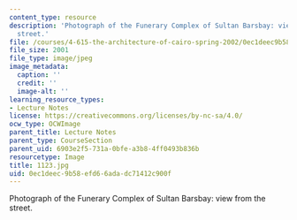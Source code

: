 ```yaml
---
content_type: resource
description: 'Photograph of the Funerary Complex of Sultan Barsbay: view from the
  street.'
file: /courses/4-615-the-architecture-of-cairo-spring-2002/0ec1deec9b58efd66adadc71412c900f_1123.jpg
file_size: 2001
file_type: image/jpeg
image_metadata:
  caption: ''
  credit: ''
  image-alt: ''
learning_resource_types:
- Lecture Notes
license: https://creativecommons.org/licenses/by-nc-sa/4.0/
ocw_type: OCWImage
parent_title: Lecture Notes
parent_type: CourseSection
parent_uid: 6903e2f5-731a-0bfe-a3b8-4ff0493b836b
resourcetype: Image
title: 1123.jpg
uid: 0ec1deec-9b58-efd6-6ada-dc71412c900f
---
```

Photograph of the Funerary Complex of Sultan Barsbay: view from the street.